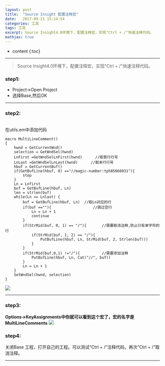 ```yaml
---
layout: post
title:  "Source Insight 配置注释宏"
date:   2017-09-21 15:14:54
categories: 工具
tags: 工具
excerpt: Source Insight4.0环境下，配置注释宏，实现"Ctrl + /"快速注释代码。
mathjax: true
---
```

* content
{:toc}
---

>Source Insight4.0环境下，配置注释宏，实现"Ctrl + /"快速注释代码。

### step1:
- Project->Open Project <br/>
- 选择Base,然后OK

---

### step2:
<br>在utils.em中添加代码

```
macro MultiLineComment()
{
    hwnd = GetCurrentWnd()
    selection = GetWndSel(hwnd)
    LnFirst =GetWndSelLnFirst(hwnd)      //取首行行号
    LnLast =GetWndSelLnLast(hwnd)      //取末行行号
    hbuf = GetCurrentBuf()
    if(GetBufLine(hbuf, 0) =="//magic-number:tph85666031"){
        stop	
    }
    Ln = Lnfirst
    buf = GetBufLine(hbuf, Ln)
    len = strlen(buf)
    while(Ln <= Lnlast) {
        buf = GetBufLine(hbuf, Ln)  //取Ln对应的行
        if(buf ==""){                   //跳过空行
            Ln = Ln + 1	
            continue
        }
        if(StrMid(buf, 0, 1) == "/"){       //需要取消注释,防止只有单字符的行
            if(StrMid(buf, 1, 2) == "/"){
                PutBufLine(hbuf, Ln, StrMid(buf, 2, Strlen(buf)))	
            }	
        }
        if(StrMid(buf,0,1) !="/"){          //需要添加注释
            PutBufLine(hbuf, Ln, Cat("//", buf))	
        }
        Ln = Ln + 1
    }
    SetWndSel(hwnd, selection)	
}
```


![](http://wx4.sinaimg.cn/mw690/e4439297gy1fjri9v1p3kj206a07eq2w.jpg)

---

### step3:
**Options->KeyAssignments中你就可以看到这个宏了，宏的名字是MultiLineComments**
![](http://wx2.sinaimg.cn/mw690/e4439297gy1fjri9wkhjzj20fy0epq47.jpg)


### step4:
关闭Base 工程，打开自己的工程。可以测试“Ctrl + /”注释代码，再次“Ctrl + /”取消注释。

---
